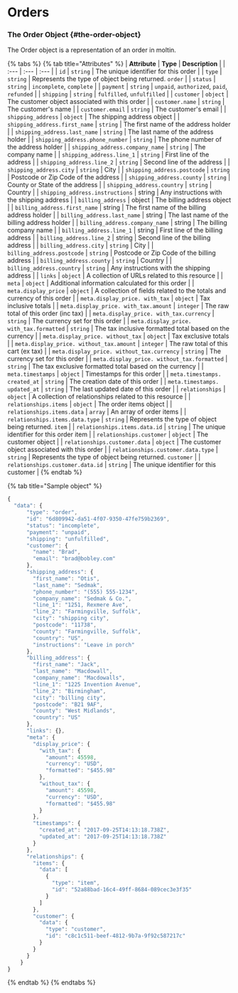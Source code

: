 # Orders

### The Order Object {#the-order-object}

The Order object is a representation of an order in moltin.

{% tabs %}
{% tab title="Attributes" %}
| **Attribute** | **Type** | **Description** |
| :--- | :--- | :--- |
| `id` | `string` | The unique identifier for this order |
| `type` | `string` | Represents the type of object being returned. `order` |
| `status` | `string` | `incomplete`, `complete` |
| `payment` | `string` | `unpaid`, `authorized`, `paid`, `refunded` |
| `shipping` | `string` | `fulfilled`, `unfulfilled` |
| `customer` | `object` | The customer object associated with this order |
| `customer.name` | `string` | The customer's name |
| `customer.email` | `string` | The customer's email |
| `shipping_address` | `object` | The shipping address object |
| `shipping_address.first_name` | `string` | The first name of the address holder |
| `shipping_address.last_name` | `string` | The last name of the address holder |
| `shipping_address.phone_number` | `string` | The phone number of the address holder |
| `shipping_address.company_name` | `string` | The company name |
| `shipping_address.line_1` | `string` | First line of the address |
| `shipping_address.line_2` | `string` | Second line of the address |
| `shipping_address.city` | `string` | City |
| `shipping_address.postcode` | `string` | Postcode or Zip Code of the address |
| `shipping_address.county` | `string` | County or State of the address |
| `shipping_address.country` | `string` | Country |
| `shipping_address.instructions` | string | Any instructions with the shipping address |
| `billing_address` | object | The billing address object |
| `billing_address.first_name` | string | The first name of the billing address holder |
| `billing_address.last_name` | string | The last name of the billing address holder |
| `billing_address.company_name` | string | The billing company name |
| `billing_address.line_1` | string | First line of the billing address |
| `billing_address.line_2` | string | Second line of the billing address |
| `billing_address.city` | `string` | City |
| `billing_address.postcode` | `string` | Postcode or Zip Code of the billing address |
| `billing_address.county` | `string` | Country |
| `billing_address.country` | `string` | Any instructions with the shipping address |
| `links` | `object` | A collection of URLs related to this resource |
| `meta` | `object` | Additional information calculated for this order |
| `meta.display_price` | `object` | A collection of fields related to the totals and currency of this order |
| `meta.display_price. with_tax` | `object` | Tax inclusive totals |
| `meta.display_price. with_tax.amount` | `integer` | The raw total of this order \(inc tax\) |
| `meta.display_price. with_tax.currency` | `string` | The currency set for this order |
| `meta.display_price. with_tax.formatted` | `string` | The tax inclusive formatted total based on the currency |
| `meta.display_price. without_tax` | `object` | Tax exclusive totals |
| `meta.display_price. without_tax.amount` | `integer` | The raw total of this cart \(ex tax\) |
| `meta.display_price. without_tax.currency` | `string` | The currency set for this order |
| `meta.display_price. without_tax.formatted` | `string` | The tax exclusive formatted total based on the currency |
| `meta.timestamps` | `object` | Timestamps for this order |
| `meta.timestamps. created_at` | `string` | The creation date of this order |
| `meta.timestamps. updated_at` | `string` | The last updated date of this order |
| `relationships` | `object` | A collection of relationships related to this resource |
| `relationships.items` | `object` | The order items object |
| `relationships.items.data` | `array` | An array of order items |
| `relationships.items.data.type` | `string` | Represents the type of object being returned. `item` |
| `relationships.items.data.id` | `string` | The unique identifier for this order item |
| `relationships.customer` | `object` | The customer object |
| `relationships.customer.data` | `object` | The customer object associated with this order |
| `relationships.customer.data.type` | `string` | Represents the type of object being returned. `customer` |
| `relationships.customer.data.id` | `string` | The unique identifier for this customer |
{% endtab %}

{% tab title="Sample object" %}
```javascript
{
  "data": {
      "type": "order",
      "id": "6d809942-da51-4f07-9350-47fe759b2369",
      "status": "incomplete",
      "payment": "unpaid",
      "shipping": "unfulfilled",
      "customer": {
        "name": "Brad",
        "email": "brad@bobley.com"
      },
      "shipping_address": {
        "first_name": "Otis",
        "last_name": "Sedmak",
        "phone_number": "(555) 555-1234",
        "company_name": "Sedmak & Co.",
        "line_1": "1251, Rexmere Ave",
        "line_2": "Farmingville, Suffolk",
        "city": "shipping city",
        "postcode": "11738",
        "county": "Farmingville, Suffolk",
        "country": "US",
        "instructions": "Leave in porch"
      },
      "billing_address": {
        "first_name": "Jack",
        "last_name": "Macdowall",
        "company_name": "Macdowalls",
        "line_1": "1225 Invention Avenue",
        "line_2": "Birmingham",
        "city": "billing city",
        "postcode": "B21 9AF",
        "county": "West Midlands",
        "country": "US"
      },
      "links": {},
      "meta": {
        "display_price": {
          "with_tax": {
            "amount": 45598,
            "currency": "USD",
            "formatted": "$455.98"
          },
          "without_tax": {
            "amount": 45598,
            "currency": "USD",
            "formatted": "$455.98"
          }
        },
        "timestamps": {
          "created_at": "2017-09-25T14:13:18.738Z",
          "updated_at": "2017-09-25T14:13:18.738Z"
        }
      },
      "relationships": {
        "items": {
          "data": [
            {
              "type": "item",
              "id": "52a88bad-16c4-49ff-8684-089cec3e3f35"
            }
          ]
        },
        "customer": {
          "data": {
            "type": "customer",
            "id": "c8c1c511-beef-4812-9b7a-9f92c587217c"
          }
        }
      }
    }
}
```
{% endtab %}
{% endtabs %}



